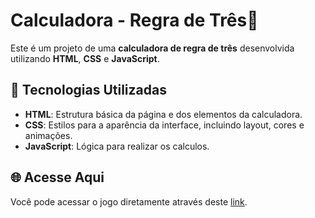 # Calculadora - Regra de Três🧠

Este é um projeto de uma **calculadora de regra de três** desenvolvida utilizando **HTML**, **CSS** e **JavaScript**. 

## 🚀 Tecnologias Utilizadas

- **HTML**: Estrutura básica da página e dos elementos da calculadora.
- **CSS**: Estilos para a aparência da interface, incluindo layout, cores e animações.
- **JavaScript**: Lógica para realizar os calculos.

## 🌐 Acesse Aqui

Você pode acessar o jogo diretamente através deste [link](https://marcellofigueiredo.github.io/calcular-regradetres/). 